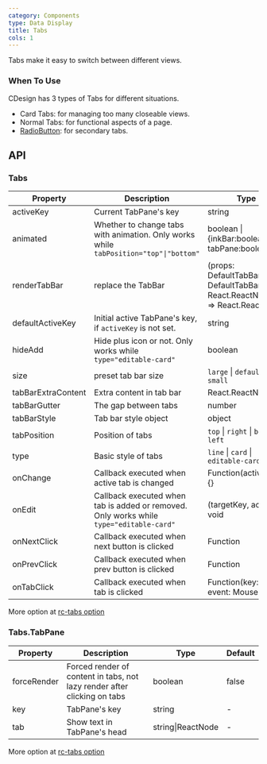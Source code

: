 ```yaml
---
category: Components
type: Data Display
title: Tabs
cols: 1
---
```


Tabs make it easy to switch between different views.

### When To Use

CDesign has 3 types of Tabs for different situations.

- Card Tabs: for managing too many closeable views.
- Normal Tabs: for functional aspects of a page.
- [RadioButton](/components/radio/#components-radio-demo-radiobutton): for secondary tabs.

## API

### Tabs

| Property | Description | Type | Default |
| -------- | ----------- | ---- | ------- |
| activeKey | Current TabPane's key | string | - |
| animated | Whether to change tabs with animation. Only works while `tabPosition="top"\|"bottom"` | boolean \| {inkBar:boolean, tabPane:boolean} | `true`, `false` when `type="card"` |
| renderTabBar | replace the TabBar | (props: DefaultTabBarProps, DefaultTabBar: React.ReactNode) => React.ReactNode | - |
| defaultActiveKey | Initial active TabPane's key, if `activeKey` is not set. | string | - |
| hideAdd | Hide plus icon or not. Only works while `type="editable-card"` | boolean | `false` |
| size | preset tab bar size | `large` \| `default` \| `small` | `default` |
| tabBarExtraContent | Extra content in tab bar | React.ReactNode | - |
| tabBarGutter | The gap between tabs | number | - |
| tabBarStyle | Tab bar style object | object | - |
| tabPosition | Position of tabs | `top` \| `right` \| `bottom` \| `left` | `top` |
| type | Basic style of tabs | `line` \| `card` \| `editable-card` | `line` |
| onChange | Callback executed when active tab is changed | Function(activeKey) {} | - |
| onEdit | Callback executed when tab is added or removed. Only works while `type="editable-card"` | (targetKey, action): void | - |
| onNextClick | Callback executed when next button is clicked | Function | - |
| onPrevClick | Callback executed when prev button is clicked | Function | - |
| onTabClick | Callback executed when tab is clicked | Function(key: string, event: MouseEvent) | - |

More option at [rc-tabs option](https://github.com/react-component/tabs#tabs)

### Tabs.TabPane

| Property | Description | Type | Default |
| -------- | ----------- | ---- | ------- |
| forceRender | Forced render of content in tabs, not lazy render after clicking on tabs | boolean | false |
| key | TabPane's key | string | - |
| tab | Show text in TabPane's head | string\|ReactNode | - |

More option at [rc-tabs option](https://github.com/react-component/tabs#tabpane)
